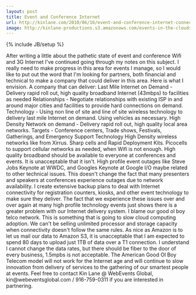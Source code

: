 ```yaml
---
layout: post
title: Event and Conference Internet
url: http://kinlane.com/2010/06/16/event-and-conference-internet-connectivity/
image: http://kinlane-productions.s3.amazonaws.com/events-in-the-clouds/steve-jobs-keynote.jpg
---
```

{% include JB/setup %}
<p>
     After writing a little about the pathetic state of event and conference Wifi and 3G Internet I've continued going through my notes on this subject. I really need to make progress in this area for events I manage, so I would like to put out the word that I'm looking for partners, both financial and technical to make a company that could deliver in this area. Here is what I envision. A company that can deliver: Last Mile Internet on Demand - Delivery rapid roll out, high quality broadband Internet (43mbps) to facilities as needed Relationships - Negotiate relationships with existing ISP in and around major cities and facilities to provide hard connections on demand. Technology - Using non line of site and line of site wireless technology to delivery last mile Internet on demand. Using vehicles as necessary. High Density Network on demand - Delivery rapid roll out, high quality local area networks. Targets - Conference centers, Trade shows, Festivals, Gatherings, and Emergency Support Technology High Density wireless networks like from Xirrus. Sharp cells and Rapid Deployment Kits. Picocells to support cellular networks as needed, when Wifi is not enough. High quality broadband should be available to everyone at conferences and events. It is unacceptable that it isn't. High profile event outages like Steve Jobs Keynote at WWDC, and Googles Keynote at Google I/O maybe related to other technical issues. This doesn't change the fact that many presenters and speakers at conferences experience outages due to network availability. I create extensive backup plans to deal with Internet connectivity for registration counters, kiosks, and other event technology to make sure they deliver. The fact that we experience these issues over and over again at many high profile technology events just shows there is a greater problem with our Internet delivery system. I blame our good ol boy telco network. This is something that is going to slow cloud computing adoption. We can't be selling unlimited processor and storage capacity when connectivity doesn't follow the same rules. As nice as Amazon is to let us mail our data to Amazon S3, it is unacceptable that I am expected to spend 80 days to upload just 1TB of data over a T1 connection. I understand I cannot change the data rates, but there should be fiber to the door of every business, 1.5mpbs is not acceptable. The American Good Ol Boy Telecom model will not work for the Internet age and will continue to slow innovation from delivery of services to the gathering of our smartest people at events. Feel free to contact Kin Lane @ WebEvents Global, kin@webeventsglobal.com / 916-759-0311 if you are interested in partnering.
</p>